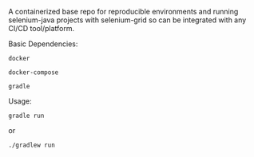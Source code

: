 A containerized base repo for reproducible environments and running selenium-java projects with selenium-grid so can be integrated with any CI/CD tool/platform.

Basic Dependencies:
```
docker
```
```
docker-compose
```
```
gradle
```

Usage:
```
gradle run
```
or
```
./gradlew run
```
